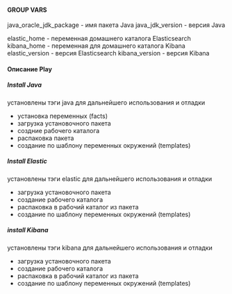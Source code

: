 
#### GROUP VARS
java_oracle_jdk_package - имя пакета Java
java_jdk_version - версия Java

elastic_home - переменная домашнего каталога Elasticsearch
kibana_home - переменная для домашнего каталога Kibana
elastic_version - версия Elasticsearch
kibana_version - версия Kibana

#### Описание Play 

##### Install Java
 установлены тэги java для дальнейшего использования и отладки 
 - установка переменных (facts)
 - загрузка установочного пакета
 - создние рабочего каталога
 - распаковка пакета
 - создание по шаблону переменных окружений (templates)
##### Install Elastic
 установлены тэги elastic для дальнейшего использования и отладки 
 - загрузка установочного пакета 
 - создание рабочего каталога
 - распаковка в рабочий каталог из пакета
 - создание по шаблону переменных окружений (templates)

##### install Kibana
 установлены тэги kibana для дальнейшего использования и отладки 
 - загрузка установочного пакета 
 - создание рабочего каталога
 - распаковка в рабочий каталог из пакета
 - создание по шаблону переменных окружений (templates)
